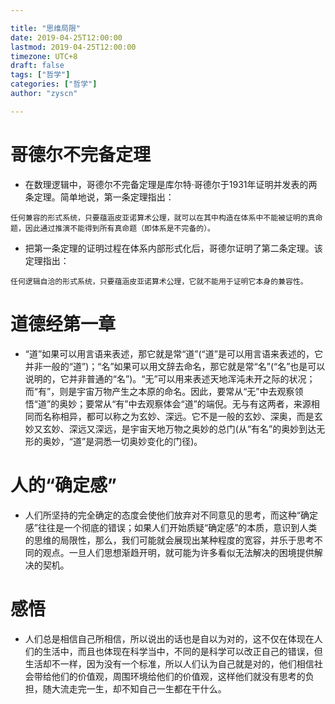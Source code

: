 ```yaml
---

title: "思维局限"
date: 2019-04-25T12:00:00
lastmod: 2019-04-25T12:00:00
timezone: UTC+8
draft: false
tags: ["哲学"]
categories: ["哲学"]
author: "zyscn"

---
```


# 哥德尔不完备定理

- 在数理逻辑中，哥德尔不完备定理是库尔特·哥德尔于1931年证明并发表的两条定理。简单地说，第一条定理指出：

`任何兼容的形式系统，只要蕴涵皮亚诺算术公理，就可以在其中构造在体系中不能被证明的真命题，因此通过推演不能得到所有真命题（即体系是不完备的）。`

- 把第一条定理的证明过程在体系内部形式化后，哥德尔证明了第二条定理。该定理指出：

`任何逻辑自洽的形式系统，只要蕴涵皮亚诺算术公理，它就不能用于证明它本身的兼容性。`

# 道德经第一章

- “道”如果可以用言语来表述，那它就是常“道”(“道”是可以用言语来表述的，它并非一般的“道”)；“名”如果可以用文辞去命名，那它就是常“名”(“名”也是可以说明的，它并非普通的“名”)。“无”可以用来表述天地浑沌未开之际的状况；而“有”，则是宇宙万物产生之本原的命名。因此，要常从“无”中去观察领悟“道”的奥妙；要常从“有”中去观察体会“道”的端倪。无与有这两者，来源相同而名称相异，都可以称之为玄妙、深远。它不是一般的玄妙、深奥，而是玄妙又玄妙、深远又深远，是宇宙天地万物之奥妙的总门(从“有名”的奥妙到达无形的奥妙，“道”是洞悉一切奥妙变化的门径)。

# 人的“确定感”

- 人们所坚持的完全确定的态度会使他们放弃对不同意见的思考，而这种“确定感”往往是一个彻底的错误；如果人们开始质疑“确定感”的本质，意识到人类的思维的局限性，那么，我们可能就会展现出某种程度的宽容，并乐于思考不同的观点。一旦人们思想渐趋开明，就可能为许多看似无法解决的困境提供解决的契机。

# 感悟

- 人们总是相信自己所相信，所以说出的话也是自以为对的，这不仅在体现在人们的生活中，而且也体现在科学当中，不同的是科学可以改正自己的错误，但生活却不一样，因为没有一个标准，所以人们认为自己就是对的，他们相信社会带给他们的价值观，周围环境给他们的价值观，这样他们就没有思考的负担，随大流走完一生，却不知自己一生都在干什么。
